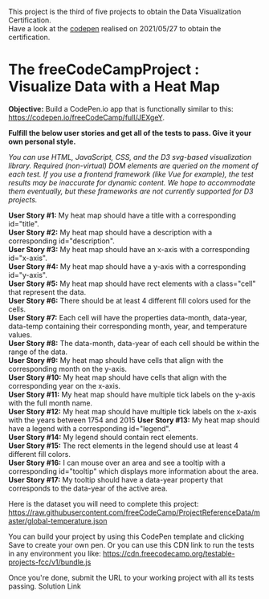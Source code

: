 This project is the third of five projects to obtain the Data Visualization Certification.  
Have a look at the [codepen](https://codepen.io/s-manguy/full/WNpEzrW) realised on 2021/05/27 to obtain the certification.

# The freeCodeCampProject : Visualize Data with a Heat Map  
**Objective:** Build a CodePen.io app that is functionally similar to this: https://codepen.io/freeCodeCamp/full/JEXgeY.  

**Fulfill the below user stories and get all of the tests to pass. Give it your own personal style.**  

*You can use HTML, JavaScript, CSS, and the D3 svg-based visualization library. Required (non-virtual) DOM elements are queried on the moment of each test. If you use a frontend framework (like Vue for example), the test results may be inaccurate for dynamic content. We hope to accommodate them eventually, but these frameworks are not currently supported for D3 projects.*

**User Story #1:** My heat map should have a title with a corresponding id="title".  
**User Story #2:** My heat map should have a description with a corresponding id="description".  
**User Story #3:** My heat map should have an x-axis with a corresponding id="x-axis".  
**User Story #4:** My heat map should have a y-axis with a corresponding id="y-axis".  
**User Story #5:** My heat map should have rect elements with a class="cell" that represent the data.  
**User Story #6:** There should be at least 4 different fill colors used for the cells.  
**User Story #7:** Each cell will have the properties data-month, data-year, data-temp containing their corresponding month, year, and temperature values.  
**User Story #8:** The data-month, data-year of each cell should be within the range of the data.  
**User Story #9:** My heat map should have cells that align with the corresponding month on the y-axis.  
**User Story #10:** My heat map should have cells that align with the corresponding year on the x-axis.  
**User Story #11:** My heat map should have multiple tick labels on the y-axis with the full month name.  
**User Story #12:** My heat map should have multiple tick labels on the x-axis with the years between 1754 and 2015  **User Story #13:** My heat map should have a legend with a corresponding id="legend".    
**User Story #14:** My legend should contain rect elements.  
**User Story #15:** The rect elements in the legend should use at least 4 different fill colors.  
**User Story #16:** I can mouse over an area and see a tooltip with a corresponding id="tooltip" which displays more information about the area.  
**User Story #17:** My tooltip should have a data-year property that corresponds to the data-year of the active area.  

Here is the dataset you will need to complete this project: https://raw.githubusercontent.com/freeCodeCamp/ProjectReferenceData/master/global-temperature.json

You can build your project by using this CodePen template and clicking Save to create your own pen. Or you can use this CDN link to run the tests in any environment you like: https://cdn.freecodecamp.org/testable-projects-fcc/v1/bundle.js

Once you're done, submit the URL to your working project with all its tests passing.
Solution Link
